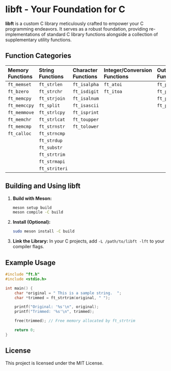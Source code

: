 # libft - Your Foundation for C

**libft** is a custom C library meticulously crafted to empower your C programming endeavors. It serves as a robust foundation, providing re-implementations of standard C library functions alongside a collection of supplementary utility functions.

## Function Categories

|Memory Functions|String Functions|Character Functions|Integer/Conversion Functions|Output Functions|
|:---|:---|:---|:---|:---|
|`ft_memset`|`ft_strlen`|`ft_isalpha`|`ft_atoi`|`ft_putchar_fd`|
|`ft_bzero`|`ft_strchr`|`ft_isdigit`|`ft_itoa`|`ft_putstr_fd`|
|`ft_memcpy`|`ft_strjoin`|`ft_isalnum`| |`ft_putendl_fd`|
|`ft_memccpy`|`ft_split`|`ft_isascii`| |`ft_putnbr_fd`|
|`ft_memmove`|`ft_strlcpy`|`ft_isprint`| | |
|`ft_memchr`|`ft_strlcat`|`ft_toupper`| | |
|`ft_memcmp`|`ft_strnstr`|`ft_tolower`| | |
|`ft_calloc`|`ft_strncmp`| | | |
| |`ft_strdup`| | | |
| |`ft_substr`| | | |
| |`ft_strtrim`| | | |
| |`ft_strmapi`| | | |
| |`ft_striteri`| | | |

## Building and Using libft

1.  **Build with Meson:**
    ```bash
    meson setup build
    meson compile -C build
    ```

2.  **Install (Optional):**
    ```bash
    sudo meson install -C build
    ```

3.  **Link the Library:**
    In your C projects, add `-L /path/to/libft -lft` to your compiler flags.

## Example Usage

```c
#include "ft.h"
#include <stdio.h>

int main() {
    char *original = " This is a sample string.  ";
    char *trimmed = ft_strtrim(original, " ");

    printf("Original: '%s'\n", original);
    printf("Trimmed: '%s'\n", trimmed);

    free(trimmed); // Free memory allocated by ft_strtrim

    return 0;
}
```

## License

This project is licensed under the MIT License.
